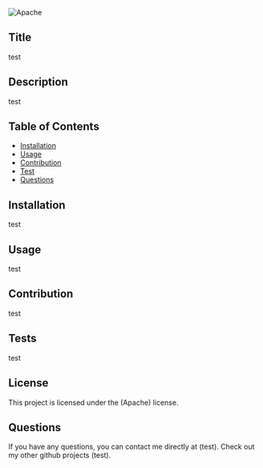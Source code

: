 
![Apache](https://img.shields.io/badge/license-Apache-blue)

## Title
test
## Description
test
 ## Table of Contents
 * [Installation](##Installation)
 * [Usage](##Usage)
 * [Contribution](##Contribution)
 * [Test](##Tests)
 * [Questions](##Questions)
## Installation
test
## Usage
test
## Contribution 
test
## Tests
test
## License
This project is licensed under the (Apache) license.
## Questions
If you have any questions, you can contact me directly at (test). Check out my other github projects (test).